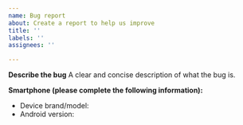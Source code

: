 ```yaml
---
name: Bug report
about: Create a report to help us improve
title: ''
labels: ''
assignees: ''

---
```


**Describe the bug**
A clear and concise description of what the bug is.

**Smartphone (please complete the following information):**
 - Device brand/model:
 - Android version:
